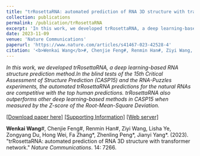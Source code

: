 ```yaml
---
title: "trRosettaRNA: automated prediction of RNA 3D structure with transformer network"
collection: publications
permalink: /publication/trRosettaRNA
excerpt: 'In this work, we developed trRosettaRNA, a deep learning-based RNA structure prediction method. The blind tests of the CASP15 and the RNA-Puzzles experiments show that the automated trRosettaRNA is promising to advance RNA structure prediction.'
date: 2023-11-09
venue: 'Nature Communications'
paperurl: 'https://www.nature.com/articles/s41467-023-42528-4'
citation: '<b>Wenkai Wang</b>#, Chenjie Feng#, Renmin Han#, Ziyi Wang, Lisha Ye, Zongyang Du, Hong Wei, Fa Zhang, Zhenling Peng, Jianyi Yang. (2023). &quot;trRosettaRNA: automated prediction of RNA 3D structure with transformer network.&quot; <i>Nature Communications</i>. 14: 7266.'
---
```

<i>In this work, we developed trRosettaRNA, a deep learning-based RNA structure prediction method.In the blind tests of the 15th Critical Assessment of Structure Prediction (CASP15) and the RNA-Puzzles experiments, the automated trRosettaRNA predictions for the natural RNAs are competitive with the top human predictions. trRosettaRNA also outperforms other deep learning-based methods in CASP15 when measured by the Z-score of the Root-Mean-Square Deviation.</i>

[[Download paper here]](https://yanglab.qd.sdu.edu.cn/papers/Wang_NC_2023.pdf) [[Supporting Information]](https://yanglab.qd.sdu.edu.cn/papers/Wang_NC_2023_SI.pdf) [[Web server]](https://yanglab.qd.sdu.edu.cn/trRosettaRNA/)

**Wenkai Wang**#, Chenjie Feng#, Renmin Han#, Ziyi Wang, Lisha Ye, Zongyang Du, Hong Wei, Fa Zhang*, Zhenling Peng*, Jianyi Yang*. (2023). &quot;trRosettaRNA: automated prediction of RNA 3D structure with transformer network.&quot; <i>Nature Communications</i>. 14: 7266.
